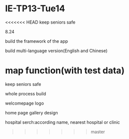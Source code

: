 # IE-TP13-Tue14
<<<<<<< HEAD
keep seniors safe

8.24

build the framework of the app

build multi-language version(English and Chinese)

map function(with test data)
=======
keep seniors safe 

whole process build 

welcomepage logo 

home page gallery design

hospital serch:according name, nearest hospital or clinic
>>>>>>> master
